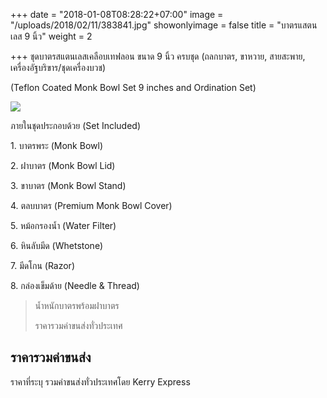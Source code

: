 +++
date = "2018-01-08T08:28:22+07:00"
image = "/uploads/2018/02/11/383841.jpg"
showonlyimage = false
title = "บาตรแสตนเลส 9 นิ้ว"
weight = 2

+++
ชุดบาตรสแตนเลสเคลือบเทฟลอน ขนาด 9 นิ้ว ครบชุด (ถลกบาตร, ขาหวาย, สายสะพาย, เครื่องอัฐบริขาร/ชุดเครื่องบวช)

\(Teflon Coated Monk Bowl Set 9 inches and Ordination Set)

<!--more-->

![](/uploads/2018/02/11/383682.jpg)

ภายในชุดประกอบด้วย (Set Included)

1\. บาตรพระ (Monk Bowl)

2\. ฝาบาตร (Monk Bowl Lid)

3\. ขาบาตร (Monk Bowl Stand)

4\. ตลบบาตร (Premium Monk Bowl Cover)

5\. หม้อกรองน้ำ (Water Filter)

6\. หินลับมีด (Whetstone)

7\. มีดโกน (Razor)

8\. กล่องเข็มด้าย (Needle & Thread)

> น้ำหนักบาตรพร้อมฝาบาตร
>
> ราคารวมค่าขนส่งทั่วประเทศ

## ราคารวมค่าขนส่ง

ราคาที่ระบุ รวมค่าขนส่งทั่วประเทศโดย Kerry Express